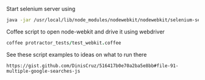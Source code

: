 Start selenium server using
```bash
java -jar /usr/local/lib/node_modules/nodewebkit/nodewebkit/selenium-server-standalone-2.44.0.jar -Dwebdriver.chrome.driver=/usr/local/lib/node_modules/nodewebkit/nodewebkit/chromedriver
```

Coffee script to open node-webkit and drive it using webdriver
```coffeescript
coffee protractor_tests/test_webkit.coffee
```

See these script examples to ideas on what to run there
```
https://gist.github.com/DinisCruz/516417b0e70a2ba5e8bb#file-91-multiple-google-searches-js
```
